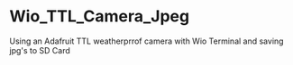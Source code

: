 # Wio_TTL_Camera_Jpeg
Using an Adafruit TTL weatherprrof camera with Wio Terminal and saving jpg's to SD Card
